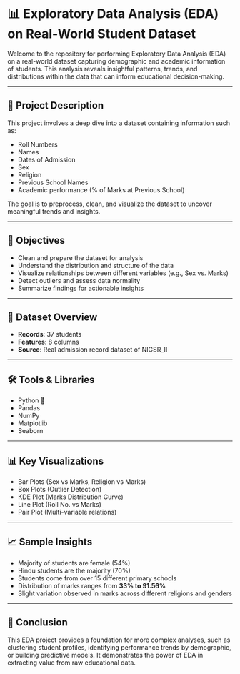# 📊 Exploratory Data Analysis (EDA) on Real-World Student Dataset

Welcome to the repository for performing Exploratory Data Analysis (EDA) on a real-world dataset capturing demographic and academic information of students. This analysis reveals insightful patterns, trends, and distributions within the data that can inform educational decision-making.

---

## 📝 Project Description

This project involves a deep dive into a dataset containing information such as:

- Roll Numbers  
- Names  
- Dates of Admission  
- Sex  
- Religion  
- Previous School Names  
- Academic performance (% of Marks at Previous School)

The goal is to preprocess, clean, and visualize the dataset to uncover meaningful trends and insights.

---

## 📌 Objectives

- Clean and prepare the dataset for analysis  
- Understand the distribution and structure of the data  
- Visualize relationships between different variables (e.g., Sex vs. Marks)  
- Detect outliers and assess data normality  
- Summarize findings for actionable insights  

---

## 📂 Dataset Overview

- **Records**: 37 students  
- **Features**: 8 columns  
- **Source**: Real admission record dataset of NIGSR_II

---

## 🛠️ Tools & Libraries

- Python 🐍  
- Pandas  
- NumPy  
- Matplotlib  
- Seaborn  

---

## 📊 Key Visualizations

- Bar Plots (Sex vs Marks, Religion vs Marks)  
- Box Plots (Outlier Detection)  
- KDE Plot (Marks Distribution Curve)  
- Line Plot (Roll No. vs Marks)  
- Pair Plot (Multi-variable relations)

---

## 📈 Sample Insights

- Majority of students are female (54%)  
- Hindu students are the majority (70%)  
- Students come from over 15 different primary schools  
- Distribution of marks ranges from **33% to 91.56%**  
- Slight variation observed in marks across different religions and genders

---

## 🧠 Conclusion

This EDA project provides a foundation for more complex analyses, such as clustering student profiles, identifying performance trends by demographic, or building predictive models. It demonstrates the power of EDA in extracting value from raw educational data.


